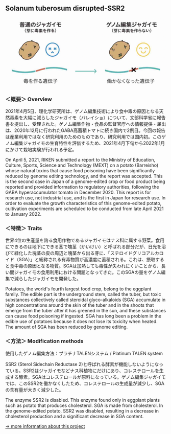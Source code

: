 ##  Solanum tuberosum disrupted-SSR2<br>

<img alt="img" src="images/1.png"><br>

### ＜概要＞ Overview<br>
2021年4月5日、理化学研究所は、ゲノム編集技術により食中毒の原因となる天然毒素を大幅に減らしたジャガイモ（バレイショ）について、文部科学省に報告書を提出し、受理された。ゲノム編集作物・食品の監督官庁への情報提供・届出は、2020年12月に行われたGABA高蓄積トマトに続き国内で2例目。今回の報告は産業利用ではなく研究利用のためのものであり、研究利用では国内初。このゲノム編集ジャガイモの生育特性を評価するため、2021年4月下旬から2022年1月にかけて栽培実験が行われる予定。<br>

On April 5, 2021, RIKEN submitted a report to the Ministry of Education, Culture, Sports, Science and Technology (MEXT) on a potato (Barreisho) whose natural toxins that cause food poisoning have been significantly reduced by genome editing technology, and the report was accepted. This is the second case in Japan of a genome-edited crop or food product being reported and provided information to regulatory authorities, following the GABA hyperaccumulator tomato in December 2020. This report is for research use, not industrial use, and is the first in Japan for research use. In order to evaluate the growth characteristics of this genome-edited potato, cultivation experiments are scheduled to be conducted from late April 2021 to January 2022.<br>


### ＜特徴＞ Traits<br>
世界4位の生産量を誇る食用作物であるジャガイモはナス科に属する野菜。食用にできるのは地下にできる茎で塊茎（かいけい）と呼ばれる部分だが、日光を浴びて緑化した塊茎の皮の周辺と塊茎から出る芽に、「ステロイドグリコアルカロイド（SGA）」と総称される有毒物質が高濃度に蓄積される。これは、摂取すると食中毒の原因となる物質。SGAは加熱しても毒性が失われにくいことから、長い間ジャガイモの食用利用における問題となってきた。このSGAの量をゲノム編集で減らしたジャガイモを開発した。<br>

Potatoes, the world's fourth largest food crop, belong to the eggplant family. The edible part is the underground stem, called the tuber, but toxic substances collectively called steroidal glyco-alkaloids (SGA) accumulate in high concentrations around the skin of the tuber and in the shoots that emerge from the tuber after it has greened in the sun, and these substances can cause food poisoning if ingested. SGA has long been a problem in the edible use of potatoes because it does not lose its toxicity when heated. The amount of SGA has been reduced by genome editing.<br>

### ＜方法＞ Modification methods<br>
使用したゲノム編集方法：プラチナTALENシステム / Platinum TALEN system<br>

SSR2 (Sterol Sidechain Reductase 2)と呼ばれる酵素が機能しないようになっている。SSR2はジャガイモなどナス科植物にだけにあり、コレステロールを生成する酵素。SGAはコレステロールが原料になっている。ゲノム編集ジャガイモでは、このSSR2を働かなくしたため、コレステロールの生成量が減少し、SGAの含有量が大きく減少した。<br>

The enzyme SSR2 is disabled. This enzyme found only in eggplant plants such as potato that produces cholesterol. SGA is made from cholesterol. In the genome-edited potato, SSR2 was disabled, resulting in a decrease in cholesterol production and a significant decrease in SGA content.<br>

[→ more information about this project](https://www.lifescience.mext.go.jp/files/pdf/n2263_01.pdf)<br>